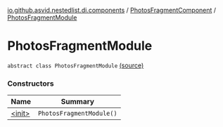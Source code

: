 [io.github.asvid.nestedlist.di.components](../../index.md) / [PhotosFragmentComponent](../index.md) / [PhotosFragmentModule](./index.md)

# PhotosFragmentModule

`abstract class PhotosFragmentModule` [(source)](https://github.com/asvid/NestedList/tree/master/app/src/main/java/io/github/asvid/nestedlist/di/components/FragmentComponents.kt#L15)

### Constructors

| Name | Summary |
|---|---|
| [&lt;init&gt;](-init-.md) | `PhotosFragmentModule()` |
